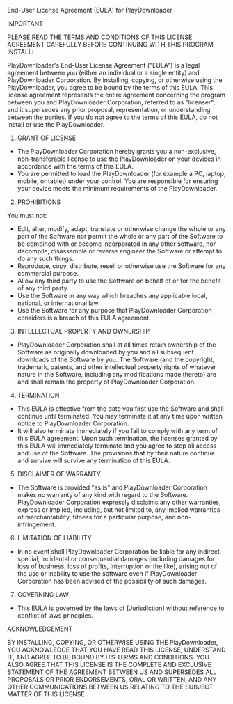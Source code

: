End-User License Agreement (EULA) for PlayDownloader

IMPORTANT

PLEASE READ THE TERMS AND CONDITIONS OF THIS LICENSE AGREEMENT CAREFULLY BEFORE CONTINUING WITH THIS PROGRAM INSTALL:

PlayDownloader's End-User License Agreement ("EULA") is a legal agreement between you (either an individual or a single entity) and PlayDownloader Corporation. By installing, copying, or otherwise using the PlayDownloader, you agree to be bound by the terms of this EULA. This license agreement represents the entire agreement concerning the program between you and PlayDownloader Corporation, referred to as "licenser", and it supersedes any prior proposal, representation, or understanding between the parties. If you do not agree to the terms of this EULA, do not install or use the PlayDownloader.

1. GRANT OF LICENSE

- The PlayDownloader Corporation hereby grants you a non-exclusive, non-transferable license to use the PlayDownloader on your devices in accordance with the terms of this EULA.
- You are permitted to load the PlayDownloader (for example a PC, laptop, mobile, or tablet) under your control. You are responsible for ensuring your device meets the minimum requirements of the PlayDownloader.

2. PROHIBITIONS

You must not:
- Edit, alter, modify, adapt, translate or otherwise change the whole or any part of the Software nor permit the whole or any part of the Software to be combined with or become incorporated in any other software, nor decompile, disassemble or reverse engineer the Software or attempt to do any such things.
- Reproduce, copy, distribute, resell or otherwise use the Software for any commercial purpose.
- Allow any third party to use the Software on behalf of or for the benefit of any third party.
- Use the Software in any way which breaches any applicable local, national, or international law.
- Use the Software for any purpose that PlayDownloader Corporation considers is a breach of this EULA agreement.

3. INTELLECTUAL PROPERTY AND OWNERSHIP

- PlayDownloader Corporation shall at all times retain ownership of the Software as originally downloaded by you and all subsequent downloads of the Software by you. The Software (and the copyright, trademark, patents, and other intellectual property rights of whatever nature in the Software, including any modifications made thereto) are and shall remain the property of PlayDownloader Corporation.

4. TERMINATION

- This EULA is effective from the date you first use the Software and shall continue until terminated. You may terminate it at any time upon written notice to PlayDownloader Corporation.
- It will also terminate immediately if you fail to comply with any term of this EULA agreement. Upon such termination, the licenses granted by this EULA will immediately terminate and you agree to stop all access and use of the Software. The provisions that by their nature continue and survive will survive any termination of this EULA.

5. DISCLAIMER OF WARRANTY

- The Software is provided "as is" and PlayDownloader Corporation makes no warranty of any kind with regard to the Software. PlayDownloader Corporation expressly disclaims any other warranties, express or implied, including, but not limited to, any implied warranties of merchantability, fitness for a particular purpose, and non-infringement.

6. LIMITATION OF LIABILITY

- In no event shall PlayDownloader Corporation be liable for any indirect, special, incidental or consequential damages (including damages for loss of business, loss of profits, interruption or the like), arising out of the use or inability to use the software even if PlayDownloader Corporation has been advised of the possibility of such damages.

7. GOVERNING LAW

- This EULA is governed by the laws of [Jurisdiction] without reference to conflict of laws principles.

ACKNOWLEDGEMENT

BY INSTALLING, COPYING, OR OTHERWISE USING THE PlayDownloader, YOU ACKNOWLEDGE THAT YOU HAVE READ THIS LICENSE, UNDERSTAND IT, AND AGREE TO BE BOUND BY ITS TERMS AND CONDITIONS. YOU ALSO AGREE THAT THIS LICENSE IS THE COMPLETE AND EXCLUSIVE STATEMENT OF THE AGREEMENT BETWEEN US AND SUPERSEDES ALL PROPOSALS OR PRIOR ENDORSEMENTS, ORAL OR WRITTEN, AND ANY OTHER COMMUNICATIONS BETWEEN US RELATING TO THE SUBJECT MATTER OF THIS LICENSE.
